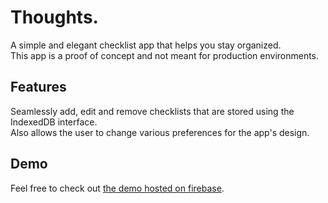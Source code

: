 # Thoughts.

A simple and elegant checklist app that helps you stay organized.\
This app is a proof of concept and not meant for production environments.

## Features

Seamlessly add, edit and remove checklists that are stored using the IndexedDB interface.\
Also allows the user to change various preferences for the app's design.

## Demo

Feel free to check out [the demo hosted on firebase](https://checklist-vuejs-ac7ea.web.app//).